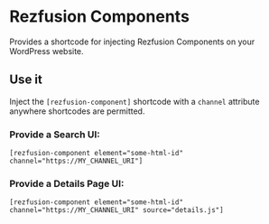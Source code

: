 # Rezfusion Components

Provides a shortcode for injecting Rezfusion Components on your WordPress website.

## Use it

Inject the `[rezfusion-component]` shortcode with a `channel` attribute anywhere shortcodes are permitted.

### Provide a Search UI:

`[rezfusion-component element="some-html-id" channel="https://MY_CHANNEL_URI"]`

### Provide a Details Page UI:

`[rezfusion-component element="some-html-id" channel="https://MY_CHANNEL_URI" source="details.js"]`